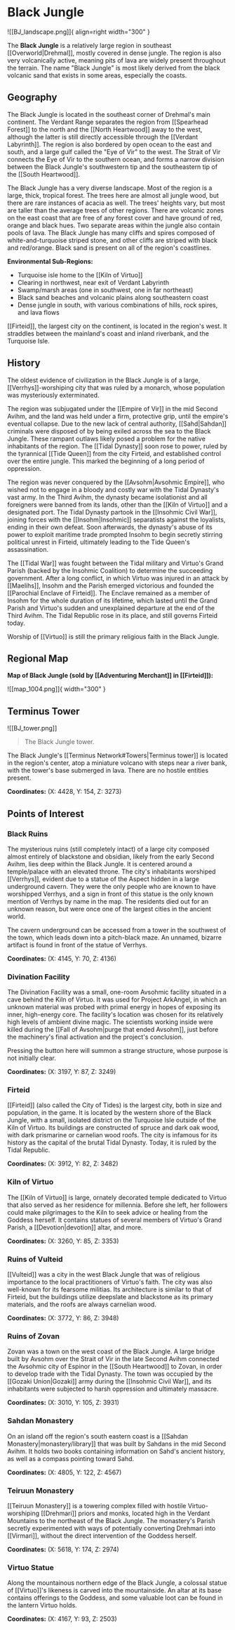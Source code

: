# Black Jungle

![[BJ_landscape.png]]{ align=right width="300" }

The **Black Jungle** is a relatively large region in southeast [[Overworld|Drehmal]], mostly covered in dense jungle. The region is also very volcanically active, meaning pits of lava are widely present throughout the terrain. The name "Black Jungle" is most likely derived from the black volcanic sand that exists in some areas, especially the coasts.

## Geography

The Black Jungle is located in the southeast corner of Drehmal's main continent. The Verdant Range separates the region from [[Spearhead Forest]] to the north and the [[North Heartwood]] away to the west, although the latter is still directly accessible through the [[Verdant Labyrinth]]. The region is also bordered by open ocean to the east and south, and a large gulf called the "Eye of Vir" to the west. The Strait of Vir connects the Eye of Vir to the southern ocean, and forms a narrow division between the Black Jungle's southwestern tip and the southeastern tip of the [[South Heartwood]].

The Black Jungle has a very diverse landscape. Most of the region is a large, thick, tropical forest. The trees here are almost all jungle wood, but there are rare instances of acacia as well. The trees' heights vary, but most are taller than the average trees of other regions. There are volcanic zones on the east coast that are free of any forest cover and have ground of red, orange and black hues. Two separate areas within the jungle also contain pools of lava. The Black Jungle has many cliffs and spires composed of white-and-turquoise striped stone, and other cliffs are striped with black and red/orange. Black sand is present on all of the region's coastlines.

**Environmental Sub-Regions:**

- Turquoise isle home to the [[Kiln of Virtuo]] <br>
- Clearing in northwest, near exit of Verdant Labyrinth <br>
- Swamp/marsh areas (one in southwest, one in far northeast) <br>
- Black sand beaches and volcanic plains along southeastern coast <br>
- Dense jungle in south, with various combinations of hills, rock spires, and lava flows

[[Firteid]], the largest city on the continent, is located in the region's west. It straddles between the mainland's coast and inland riverbank, and the Turquoise Isle. 

## History

The oldest evidence of civilization in the Black Jungle is of a large, [[Verrhys]]-worshiping city that was ruled by a monarch, whose population was mysteriously exterminated.

The region was subjugated under the [[Empire of Vir]] in the mid Second Avihm, and the land was held under a firm, protective grip, until the empire's eventual collapse. Due to the new lack of central authority, [[Sahd|Sahdan]] criminals were disposed of by being exiled across the sea to the Black Jungle. These rampant outlaws likely posed a problem for the native inhabitants of the region. The [[Tidal Dynasty]] soon rose to power, ruled by the tyrannical [[Tide Queen]] from the city Firteid, and established control over the entire jungle. This marked the beginning of a long period of oppression.

The region was never conquered by the [[Avsohm|Avsohmic Empire]], who wished not to engage in a bloody and costly war with the Tidal Dynasty's vast army. In the Third Avihm, the dynasty became isolationist and all foreigners were banned from its lands, other than the [[Kiln of Virtuo]] and a designated port. The Tidal Dynasty partook in the [[Insohmic Civil War]], joining forces with the [[Insohm|Insohmic]] separatists against the loyalists, ending in their own defeat. Soon afterwards, the dynasty's abuse of its power to exploit maritime trade prompted Insohm to begin secretly stirring political unrest in Firteid, ultimately leading to the Tide Queen's assassination.

The [[Tidal War]] was fought between the Tidal military and Virtuo's Grand Parish (backed by the Insohmic Coalition) to determine the succeeding government. After a long conflict, in which Virtuo was injured in an attack by [[Maelihs]], Insohm and the Parish emerged victorious and founded the [[Parochial Enclave of Firteid]]. The Enclave remained as a member of Insohm for the whole duration of its lifetime, which lasted until the Grand Parish and Virtuo's sudden and unexplained departure at the end of the Third Avihm. The Tidal Republic rose in its place, and still governs Firteid today.

Worship of [[Virtuo]] is still the primary religious faith in the Black Jungle.

## Regional Map

**Map of Black Jungle (sold by [[Adventuring Merchant]] in [[Firteid]]):**

![[map_1004.png]]{ width="300" }

## Terminus Tower

![[BJ_tower.png]]
> The Black Jungle tower.

The Black Jungle's [[Terminus Network#Towers|Terminus tower]] is located in the region's center, atop a miniature volcano with steps near a river bank, with the tower's base submerged in lava. There are no hostile entities present.

**Coordinates:** (X: 4428, Y: 154, Z: 3273)

## Points of Interest

### Black Ruins

The mysterious ruins (still completely intact) of a large city composed almost entirely of blackstone and obsidian, likely from the early Second Avihm, lies deep within the Black Jungle. It is centered around a temple/palace with an elevated throne. The city's inhabitants worshiped [[Verrhys]], evident due to a statue of the Aspect hidden in a large underground cavern. They were the only people who are known to have worshipped Verrhys, and a sign in front of this statue is the only known mention of Verrhys by name in the map. The residents died out for an unknown reason, but were once one of the largest cities in the ancient world.

The cavern underground can be accessed from a tower in the southwest of the town, which leads down into a pitch-black maze. An unnamed, bizarre artifact is found in front of the statue of Verrhys.

**Coordinates:** (X: 4145, Y: 70, Z: 4136)

### Divination Facility

The Divination Facility was a small, one-room Avsohmic facility situated in a cave behind the Kiln of Virtuo. It was used for Project ArkAngel, in which an unknown material was probed with primal energy in hopes of exposing its inner, high-energy core. The facility's location was chosen for its relatively high levels of ambient divine magic. The scientists working inside were killed during the [[Fall of Avsohm|purge that ended Avsohm]], just before the machinery's final activation and the project's conclusion.

Pressing the button here will summon a strange structure, whose purpose is not initially clear.

**Coordinates:** (X: 3197, Y: 87, Z: 3249)

### Firteid

[[Firteid]] (also called the City of Tides) is the largest city, both in size and population, in the game. It is located by the western shore of the Black Jungle, with a small, isolated district on the Turquoise Isle outside of the Kiln of Virtuo. Its buildings are constructed of spruce and dark oak wood, with dark prismarine or carnelian wood roofs. The city is infamous for its history as the capital of the brutal Tidal Dynasty. Today, it is ruled by the Tidal Republic.

**Coordinates:** (X: 3912, Y: 82, Z: 3482)

### Kiln of Virtuo

The [[Kiln of Virtuo]] is large, ornately decorated temple dedicated to Virtuo that also served as her residence for millennia. Before she left, her followers could make pilgrimages to the Kiln to seek advice or healing from the Goddess herself. It contains statues of several members of Virtuo's Grand Parish, a [[Devotion|devotion]] altar, and more.

**Coordinates:** (X: 3260, Y: 85, Z: 3353)

### Ruins of Vulteid

[[Vulteid]] was a city in the west Black Jungle that was of religious importance to the local practitioners of Virtuo's faith. The city was also well-known for its fearsome militias. Its architecture is similar to that of Firteid, but the buildings utilize deepslate and blackstone as its primary materials, and the roofs are always carnelian wood.

**Coordinates:** (X: 3772, Y: 86, Z: 3948)

### Ruins of Zovan

Zovan was a town on the west coast of the Black Jungle. A large bridge built by Avsohm over the Strait of Vir in the late Second Avihm connected the Avsohmic city of Espinor in the [[South Heartwood]] to Zovan, in order to develop trade with the Tidal Dynasty. The town was occupied by the [[Gozaki Union|Gozaki]] army during the [[Insohmic Civil War]], and its inhabitants were subjected to harsh oppression and ultimately massacre.

**Coordinates:** (X: 3010, Y: 105, Z: 3931)

### Sahdan Monastery

On an island off the region's south eastern coast is a [[Sahdan Monastery|monastery/library]] that was built by Sahdans in the mid Second Avihm. It holds two books containing information on Sahd's ancient history, as well as a compass pointing toward Sahd.

**Coordinates:** (X: 4805, Y: 122, Z: 4567)

### Teiruun Monastery

[[Teiruun Monastery]] is a towering complex filled with hostile Virtuo-worshiping [[Drehmari]] priors and monks, located high in the Verdant Mountains to the northeast of the Black Jungle. The monastery's Parish secretly experimented with ways of potentially converting Drehmari into [[Virmari]], without the direct intervention of the Goddess herself.
 
**Coordinates:** (X: 5618, Y: 174, Z: 2974)

### Virtuo Statue

Along the mountainous northern edge of the Black Jungle, a colossal statue of [[Virtuo]]'s likeness is carved into the mountainside. An altar at its base contains offerings to the Goddess, and some valuable loot can be found in the lantern Virtuo holds.

**Coordinates:** (X: 4167, Y: 93, Z: 2503)

